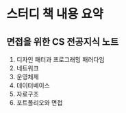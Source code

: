 # 스터디 책 내용 요약  

## 면접을 위한 CS 전공지식 노트 
1. 디자인 패터과 프로그래밍 패러다임
2. 네트워크
3. 운영체제
4. 데이터베이스
5. 자료구조
6. 포트폴리오와 면접
